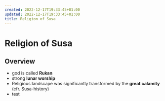 ```yaml
---
created: 2022-12-17T19:33:45+01:00
updated: 2022-12-17T19:33:45+01:00
title: Religion of Susa
---
```

# Religion of Susa
## Overview
- god is called **Rukan**
- strong **lunar worship**
- Religious landscape was significantly transformed by the **great calamity** (cfr. Susa-history)
- test
